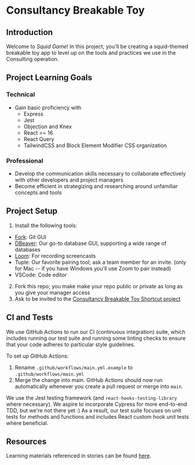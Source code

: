 # Consultancy Breakable Toy

## Introduction

Welcome to _Squid Game_! In this project, you'll be creating a squid-themed breakable toy app to level up on the tools and practices we use in the Consulting operation.

## Project Learning Goals

### Technical

- Gain basic proficiency with
  - Express
  - Jest
  - Objection and Knex
  - React >= 16
  - React Query
  - TailwindCSS and Block Element Modifier CSS organization

### Professional

- Develop the communication skills necessary to collaborate effectively with other developers and project managers
- Become efficient in strategizing and researching around unfamiliar concepts and tools

## Project Setup

1. Install the following tools:

- [Fork](https://git-fork.com): Git GUI
- [DBeaver](https://dbeaver.io): Our go-to database GUI, supporting a wide range of databases
- [Loom](https://www.loom.com): For recording screencasts
- Tuple: Our favorite pairing tool; ask a team member for an invite. (only for Mac -- if you have Windows you'll use Zoom to pair instead)
- VSCode: Code editor

2. Fork this repo; you make make your repo public or private as long as you give your manager access
3. Ask to be invited to the [Consultancy Breakable Toy Shortcut project](https://app.shortcut.com/consultancybreakabletoy)

## CI and Tests

We use GitHub Actions to run our CI (continuous integration) suite, which includes running our test suite and running some linting checks to ensure that your code adheres to particular style guidelines.

To set up GitHub Actions:

1. Rename `.github/workflows/main.yml.example` to `.github/workflows/main.yml`
2. Merge the change into main. GitHub Actions should now run automatically whenever you create a pull request or merge into `main`.

We use the Jest testing framework (and `react-hooks-testing-library` where necessary). We aspire to incorporate Cypress for more end-to-end TDD, but we're not there yet :) As a result, our test suite focuses on unit tests for methods and functions and includes React custom hook unit tests where beneficial.

## Resources

Learning materials referenced in stories can be found [here](./learningResources/index.md).

